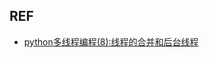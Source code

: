 ## REF

* [python多线程编程(8):线程的合并和后台线程](http://www.cnblogs.com/holbrook/archive/2012/03/21/2410120.html)
